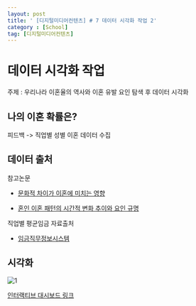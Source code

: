 ```yaml
---
layout: post
title: ' [디지털미디어컨텐츠] # 7 데이터 시각화 작업 2'
category : [School]
tag: [디지털미디어컨텐츠]
---
```


# 데이터 시각화 작업

주제 : 우리나라 이혼율의 역사와 이혼 유발 요인 탐색 후 데이터 시각화 

## 나의 이혼 확률은?

피드백 -> 직업별 성별 이혼 데이터 수집

## 데이터 출처 

참고논문 

* [문화적 차이가 이혼에 미치는 영향](https://drive.google.com/open?id=15vDI-l-sliQWkSN4DSpzcJgMXJj_MZqG)

* [혼인 이혼 패턴의 시간적 변화 추이와 요인 규명](https://drive.google.com/open?id=1O1c913Xlh6bz3cAmLnpCwjhfj6ZBF7wQ)

직업별 평균임금 자료출처

* [임금직무정보시스템](http://www.wage.go.kr/wage/wagesearch.jsp)

## 시각화 

![1](https://drive.google.com/uc?id=118MwaHzrhIzj3DgJx9Dg3M4HiKps1pTS)

[인터랙티브 대시보드 링크](https://public.tableau.com/profile/shanny4495#!/vizhome/21174/sheet3)








